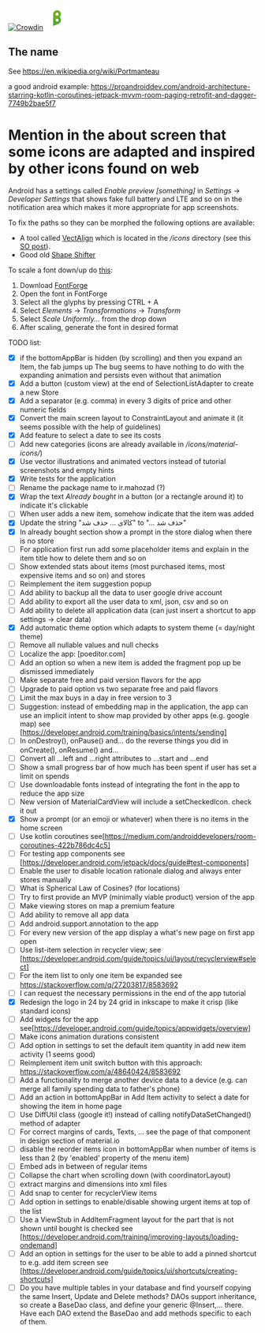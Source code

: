 [![Crowdin](https://badges.crowdin.net/buyt/localized.svg)](https://crowdin.com/project/buyt)
![Buyt logo](/style-guide/new-logo-2-optimized.svg)

## The name

See https://en.wikipedia.org/wiki/Portmanteau

a good android example: https://proandroiddev.com/android-architecture-starring-kotlin-coroutines-jetpack-mvvm-room-paging-retrofit-and-dagger-7749b2bae5f7

# Mention in the about screen that some icons are adapted and inspired by other icons found on web

Android has a settings called *Enable preview [something]* in *Settings* -> *Developer Settings*
that shows fake full battery and LTE and so on in the notification area which makes it
more appropriate for app screenshots.

To fix the paths so they can be morphed the following options are available:
  - A tool called [VectAlign](https://github.com/bonnyfone/vectalign)
    which is located in the */icons* directory
    (see this [SO post](https://stackoverflow.com/a/32386837)).
  - Good old [Shape Shifter](https://shapeshifter.design/)
  
To scale a font down/up do [this](https://www.fonttutorials.com/how-to-scale-glyphs/):
  1. Download [FontForge](https://github.com/fontforge/fontforge)
  2. Open the font in FontForge
  3. Select all the glyphs by pressing CTRL + A
  4. Select *Elements* -> *Transformations* -> *Transform*
  5. Select *Scale Uniformly...* from the drop down
  6. After scaling, generate the font in desired format

TODO list:

- [x] if the bottomAppBar is hidden (by scrolling) and then you expand an Item, the fab jumps up
      The bug seems to have nothing to do with the expanding animation and persists even without that animation
- [x] Add a button (custom view) at the end of SelectionListAdapter to create a new Store
- [x] Add a separator (e.g. comma) in every 3 digits of price and other numeric fields
- [x] Convert the main screen layout to ConstraintLayout and animate it (it seems possible with the help of guidelines)
- [x] Add feature to select a date to see its costs
- [ ] Add new categories (icons are already available in */icons/material-icons/*)
- [x] Use vector illustrations and animated vectors instead of tutorial screenshots and empty hints
- [x] Write tests for the application
- [ ] Rename the package name to ir.mahozad (?)
- [x] Wrap the text *Already bought* in a button (or a rectangle around it) to indicate it's clickable
- [ ] When user adds a new item, somehow indicate that the item was added 
- [x] Update the string "کالای ... حذف شد" to "... حذف شد" 
- [x] In already bought section show a prompt in the store dialog when there is no store
- [ ] For application first run add some placeholder items and explain in the item title how to delete them and so on
- [ ] Show extended stats about items (most purchased items, most expensive items and so on) and stores
- [ ] Reimplement the item suggestion popup
- [ ] Add ability to backup all the data to user google drive account
- [ ] Add ability to export all the user data to xml, json, csv and so on
- [ ] Add ability to delete all application data (can just insert a shortcut to app settings -> clear data)
- [x] Add automatic theme option which adapts to system theme (= day/night theme)
- [ ] Remove all nullable values and null checks
- [ ] Localize the app: [poeditor.com]
- [ ] Add an option so when a new item is added the fragment pop up be dismissed immediately
- [ ] Make separate free and paid version flavors for the app
- [ ] Upgrade to paid option vs two separate free and paid flavors
- [ ] Limit the max buys in a day in free version to 3
- [ ] Suggestion: instead of embedding map in the application, the app can use an implicit
      intent to show map provided by other apps (e.g. google map)
      see [https://developer.android.com/training/basics/intents/sending]
- [ ] In onDestroy(), onPause() and... do the reverse things you did in onCreate(), onResume() and...
- [ ] Convert all ...left and ...right attributes to ...start and ...end
- [ ] Show a small progress bar of how much has been spent if user has set a limit on spends
- [ ] Use downloadable fonts instead of integrating the font in the app to reduce the app size
- [ ] New version of MaterialCardView will include a setCheckedIcon. check it out
- [x] Show a prompt (or an emoji or whatever) when there is no items in the home screen
- [ ] Use kotlin coroutines see[https://medium.com/androiddevelopers/room-coroutines-422b786dc4c5]
- [ ] For testing app components see [https://developer.android.com/jetpack/docs/guide#test-components]
- [ ] Enable the user to disable location rationale dialog and always enter stores manually
- [ ] What is Spherical Law of Cosines? (for locations)
- [ ] Try to first provide an MVP (minimally viable product) version of the app
- [ ] Make viewing stores on map a premium feature
- [ ] Add ability to remove all app data
- [ ] Add android.support.annotation to the app
- [ ] For every new version of the app display a what's new page on first app open
- [ ] Use list-item selection in recycler view;
      see [https://developer.android.com/guide/topics/ui/layout/recyclerview#select]
- [ ] For the item list to only one item be expanded see https://stackoverflow.com/q/27203817/8583692
- [ ] I can request the necessary permissions in the end of the app tutorial
- [x] Redesign the logo in 24 by 24 grid in inkscape to make it crisp (like standard icons)
- [ ] Add widgets for the app see[https://developer.android.com/guide/topics/appwidgets/overview]
- [ ] Make icons animation durations consistent
- [ ] Add option in settings to set the default item quantity in add new item activity (1 seems good)
- [ ] Reimplement item unit switch button with this approach: https://stackoverflow.com/a/48640424/8583692
- [ ] Add a functionality to merge another device data to a device (e.g. can merge all family spending data to father's phone)
- [ ] Add an action in bottomAppBar in Add Item activity to select a date for showing the item in home page
- [ ] Use DiffUtil class (google it!) instead of calling notifyDataSetChanged() method of adapter
- [ ] For correct margins of cards, Texts, ... see the page of that component in design section of material.io
- [ ] disable the reorder items icon in bottomAppBar when number of items is less than 2 (by 'enabled' property of the menu item)
- [ ] Embed ads in between of regular items
- [ ] Collapse the chart when scrolling down (with coordinatorLayout)
- [ ] extract margins and dimensions into xml files
- [ ] Add snap to center for recyclerView items
- [ ] Add option in settings to enable/disable showing urgent items at top of the list
- [ ] Use a ViewStub in AddItemFragment layout for the part that is not shown until bought is checked
      see [https://developer.android.com/training/improving-layouts/loading-ondemand]
- [ ] Add an option in settings for the user to be able to add a pinned shortcut to e.g. add item screen
      see [https://developer.android.com/guide/topics/ui/shortcuts/creating-shortcuts]
- [ ] Do you have multiple tables in your database and find yourself copying the same Insert,
      Update and Delete methods? DAOs support inheritance, so create a BaseDao<T> class, and define
      your generic @Insert,... there. Have each DAO extend the BaseDao and add methods specific to each of them.
